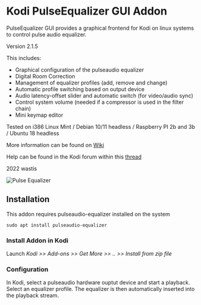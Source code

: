 # Kodi PulseEqualizer GUI Addon

PulseEqualizer GUI provides a graphical frontend for Kodi on linux systems to control pulse audio equalizer. 

Version 2.1.5

This includes:

*	Graphical configuration of the pulseaudio equalizer
*	Digital Room Correction
*	Management of equalizer profiles (add, remove and change)
*	Automatic profile switching based on output device
*	Audio latency-offset slider and automatic switch (for video/audio sync)
*	Control system volume (needed if a compressor is used in the filter chain)
*	Mini keymap editor

Tested on i386 Linux Mint / Debian 10/11 headless / Raspberry PI 2b and 3b / Ubuntu 18 headless

More information can be found on [Wiki](https://github.com/wastis/PulseEqualizerGui/wiki)

Help can be found in the Kodi forum within this [thread](https://forum.kodi.tv/showthread.php?tid=360514&pid=3076706#pid3076706)

2022 wastis

![Pulse Equalizer](/resources/images/Equalizer.png)

## Installation

This addon requires pulseaudio-equalizer installed on the system

	sudo apt install pulseaudio-equalizer	

### Install Addon in Kodi

Launch *Kodi >> Add-ons >> Get More >> .. >> Install from zip file*

### Configuration

In Kodi, select a pulseaudio hardware ouptut device and start a playback. Select an equalizer profile. The equalizer is then automatically inserted into the playback stream. 

